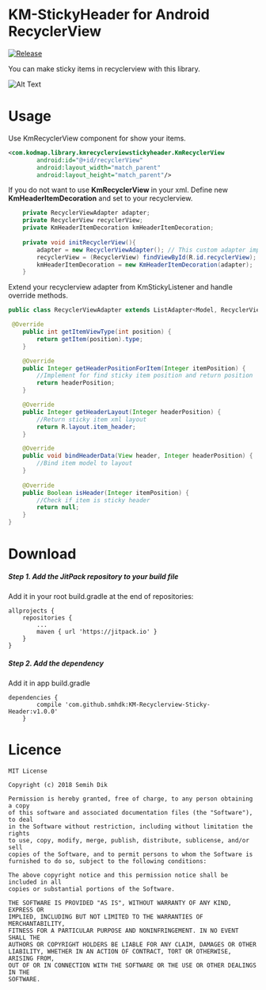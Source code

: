 KM-StickyHeader for Android RecyclerView
=============
[![Release](https://jitpack.io/v/smhdk/KM-Recyclerview-Sticky-Header.svg)](https://jitpack.io/#smhdk/KM-Recyclerview-Sticky-Header "![Release](https://jitpack.io/v/smhdk/KM-Recyclerview-Sticky-Header.svg)")

You can make sticky items in recyclerview with this library.

![Alt Text](https://media.giphy.com/media/SG0BoyZYBPOmgR3gbL/giphy.gif)
# Usage

Use KmRecyclerView component for show your items. 
```xml
<com.kodmap.library.kmrecyclerviewstickyheader.KmRecyclerView
        android:id="@+id/recyclerView"
        android:layout_width="match_parent"
        android:layout_height="match_parent"/>
```
If you do not want to use **KmRecyclerView** in your xml. Define new **KmHeaderItemDecoration** and set to your recyclerview.
```java
    private RecyclerViewAdapter adapter;
    private RecyclerView recyclerView;
    private KmHeaderItemDecoration kmHeaderItemDecoration;
    
    private void initRecyclerView(){
        adapter = new RecyclerViewAdapter(); // This custom adapter implementing KmStickyListener
        recyclerView = (RecyclerView) findViewById(R.id.recyclerView);
        kmHeaderItemDecoration = new KmHeaderItemDecoration(adapter);
    }
```
Extend your recyclerview adapter from KmStickyListener and handle override methods.
```java
public class RecyclerViewAdapter extends ListAdapter<Model, RecyclerView.ViewHolder> implements KmStickyListener {

 @Override
    public int getItemViewType(int position) {
        return getItem(position).type;
    }

    @Override
    public Integer getHeaderPositionForItem(Integer itemPosition) {
        //Implement for find sticky item position and return position
        return headerPosition;
    }

    @Override
    public Integer getHeaderLayout(Integer headerPosition) {
        //Return sticky item xml layout
        return R.layout.item_header;
    }

    @Override
    public void bindHeaderData(View header, Integer headerPosition) {
        //Bind item model to layout
    }
    
    @Override
    public Boolean isHeader(Integer itemPosition) {
        //Check if item is sticky header
        return null;
    }
}
```

# Download

##### Step 1. Add the JitPack repository to your build file
Add it in your root build.gradle at the end of repositories:

	allprojects {
		repositories {
			...
			maven { url 'https://jitpack.io' }
		}
	}
##### Step 2. Add the dependency
Add it in app build.gradle
```
dependencies {
		compile 'com.github.smhdk:KM-Recyclerview-Sticky-Header:v1.0.0'
	}
```
  
# Licence

	MIT License

	Copyright (c) 2018 Semih Dik

	Permission is hereby granted, free of charge, to any person obtaining a copy
	of this software and associated documentation files (the "Software"), to deal
	in the Software without restriction, including without limitation the rights
	to use, copy, modify, merge, publish, distribute, sublicense, and/or sell
	copies of the Software, and to permit persons to whom the Software is
	furnished to do so, subject to the following conditions:

	The above copyright notice and this permission notice shall be included in all
	copies or substantial portions of the Software.

	THE SOFTWARE IS PROVIDED "AS IS", WITHOUT WARRANTY OF ANY KIND, EXPRESS OR
	IMPLIED, INCLUDING BUT NOT LIMITED TO THE WARRANTIES OF MERCHANTABILITY,
	FITNESS FOR A PARTICULAR PURPOSE AND NONINFRINGEMENT. IN NO EVENT SHALL THE
	AUTHORS OR COPYRIGHT HOLDERS BE LIABLE FOR ANY CLAIM, DAMAGES OR OTHER
	LIABILITY, WHETHER IN AN ACTION OF CONTRACT, TORT OR OTHERWISE, ARISING FROM,
	OUT OF OR IN CONNECTION WITH THE SOFTWARE OR THE USE OR OTHER DEALINGS IN THE
	SOFTWARE.
